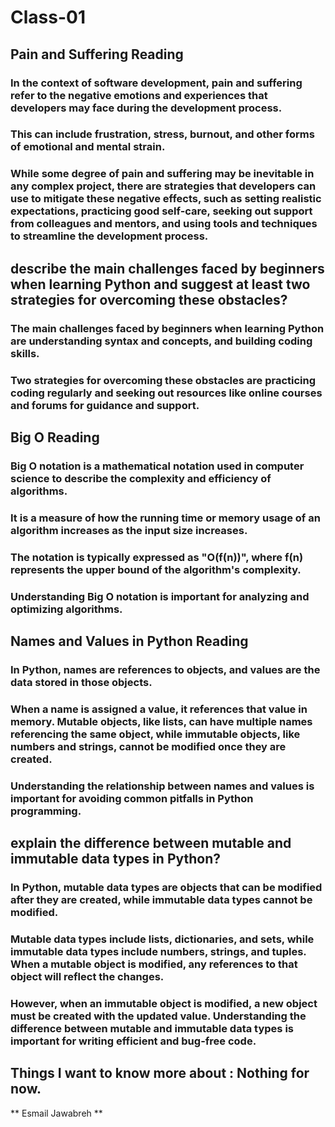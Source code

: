 # Class-01

## Pain and Suffering Reading
### In the context of software development, pain and suffering refer to the negative emotions and experiences that developers may face during the development process. 
### This can include frustration, stress, burnout, and other forms of emotional and mental strain. 
### While some degree of pain and suffering may be inevitable in any complex project, there are strategies that developers can use to mitigate these negative effects, such as setting realistic expectations, practicing good self-care, seeking out support from colleagues and mentors, and using tools and techniques to streamline the development process.

## describe the main challenges faced by beginners when learning Python and suggest at least two strategies for overcoming these obstacles?
### The main challenges faced by beginners when learning Python are understanding syntax and concepts, and building coding skills. 
### Two strategies for overcoming these obstacles are practicing coding regularly and seeking out resources like online courses and forums for guidance and support.

## Big O Reading
### Big O notation is a mathematical notation used in computer science to describe the complexity and efficiency of algorithms. 
### It is a measure of how the running time or memory usage of an algorithm increases as the input size increases. 
### The notation is typically expressed as "O(f(n))", where f(n) represents the upper bound of the algorithm's complexity. 
### Understanding Big O notation is important for analyzing and optimizing algorithms.

## Names and Values in Python Reading
### In Python, names are references to objects, and values are the data stored in those objects. 
### When a name is assigned a value, it references that value in memory. Mutable objects, like lists, can have multiple names referencing the same object, while immutable objects, like numbers and strings, cannot be modified once they are created. 
### Understanding the relationship between names and values is important for avoiding common pitfalls in Python programming.

## explain the difference between mutable and immutable data types in Python?
### In Python, mutable data types are objects that can be modified after they are created, while immutable data types cannot be modified. 
### Mutable data types include lists, dictionaries, and sets, while immutable data types include numbers, strings, and tuples. When a mutable object is modified, any references to that object will reflect the changes. 
### However, when an immutable object is modified, a new object must be created with the updated value. Understanding the difference between mutable and immutable data types is important for writing efficient and bug-free code.


## Things I want to know more about : Nothing for now.

** Esmail Jawabreh **
